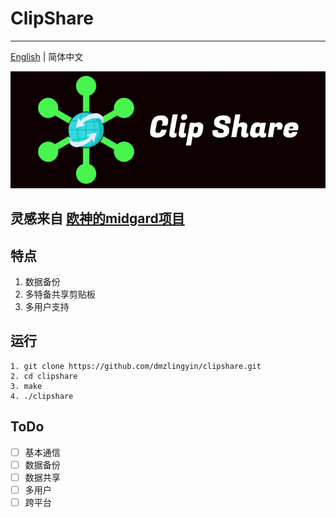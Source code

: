 # ClipShare
---

[English](README.md) | 简体中文

![image clipshare](./docs/clipshare.png)

## 灵感来自 [欧神的midgard项目](https://github.com/changkun/midgard)

## 特点

1. 数据备份
2. 多特备共享剪贴板
3. 多用户支持

## 运行

```shell
1. git clone https://github.com/dmzlingyin/clipshare.git
2. cd clipshare
3. make
4. ./clipshare
```

## ToDo

- [ ] 基本通信
- [ ] 数据备份
- [ ] 数据共享
- [ ] 多用户
- [ ] 跨平台
